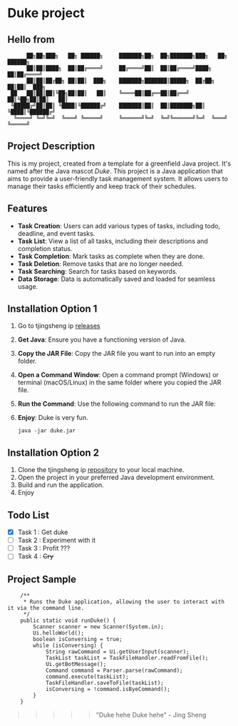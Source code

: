 # Duke project
## Hello from
```
      ██╗██╗███╗   ██╗ ██████╗     ███████╗██╗  ██╗███████╗███╗   ██╗ ██████╗ 
      ██║██║████╗  ██║██╔════╝     ██╔════╝██║  ██║██╔════╝████╗  ██║██╔════╝ 
      ██║██║██╔██╗ ██║██║  ███╗    ███████╗███████║█████╗  ██╔██╗ ██║██║  ███╗
 ██   ██║██║██║╚██╗██║██║   ██║    ╚════██║██╔══██║██╔══╝  ██║╚██╗██║██║   ██║
 ╚█████╔╝██║██║ ╚████║╚██████╔╝    ███████║██║  ██║███████╗██║ ╚████║╚██████╔╝
  ╚════╝ ╚═╝╚═╝  ╚═══╝ ╚═════╝     ╚══════╝╚═╝  ╚═╝╚══════╝╚═╝  ╚═══╝ ╚═════╝
```
## Project Description
This is my project, created from a template for a greenfield Java project.
It's named after the Java mascot _Duke_.
This project is a Java application that aims to provide a user-friendly task management system. It allows users to manage their tasks efficiently and keep track of their schedules.

## Features

- **Task Creation**: Users can add various types of tasks, including todo, deadline, and event tasks.
- **Task List**: View a list of all tasks, including their descriptions and completion status.
- **Task Completion**: Mark tasks as complete when they are done.
- **Task Deletion**: Remove tasks that are no longer needed.
- **Task Searching**: Search for tasks based on keywords.
- **Data Storage**: Data is automatically saved and loaded for seamless usage.

## Installation Option 1

1. Go to tjingsheng ip [releases](https://github.com/tjingsheng/ip/releases)
2. **Get Java**: Ensure you have a functioning version of Java.
3. **Copy the JAR File**: Copy the JAR file you want to run into an empty folder.
4. **Open a Command Window**: Open a command prompt (Windows) or terminal (macOS/Linux) in the same folder where you copied the JAR file.
5. **Run the Command**: Use the following command to run the JAR file:
6. **Enjoy**: Duke is very fun.

   ```shell
   java -jar duke.jar

## Installation Option 2

1. Clone the tjingsheng ip [repository](https://github.com/tjingshengg/ip) to your local machine.
2. Open the project in your preferred Java development environment.
3. Build and run the application.
4. Enjoy

## Todo List

- [x] Task 1 : Get duke
- [ ] Task 2 : Experiment with it
- [ ] Task 3 : Profit ???
- [ ] Task 4 : ~~Cry~~

## Project Sample
```
    /**
     * Runs the Duke application, allowing the user to interact with it via the command line.
     */
    public static void runDuke() {
        Scanner scanner = new Scanner(System.in);
        Ui.helloWorld();
        boolean isConversing = true;
        while (isConversing) {
            String rawCommand = Ui.getUserInput(scanner);
            TaskList taskList = TaskFileHandler.readFromFile();
            Ui.getBotMessage();
            Command command = Parser.parse(rawCommand);
            command.execute(taskList);
            TaskFileHandler.saveToFile(taskList);
            isConversing = !command.isByeCommand();
        }
    }
```

>>>>> "Duke hehe Duke hehe" - Jing Sheng